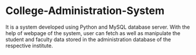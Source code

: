 # College-Administration-System
It is a system developed using Python and MySQL database server. With the help of webpage of the system, user can fetch as well as manipulate the student and faculty data stored in the administration database of the respective institute.
